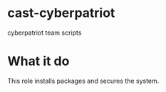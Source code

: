 # cast-cyberpatriot
cyberpatriot team scripts

# What it do
This role installs packages and secures the system.
